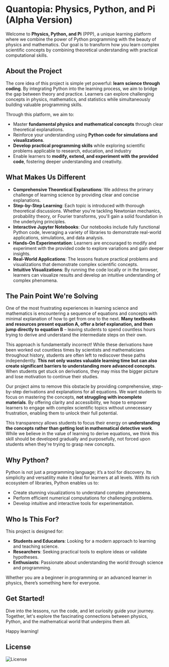 # Quantopia: Physics, Python, and Pi (Alpha Version)

Welcome to **Physics, Python, and Pi** (PPP), a unique learning platform where we combine the power of Python programming with the beauty of physics and mathematics. Our goal is to transform how you learn complex scientific concepts by combining theoretical understanding with practical computational skills.

## About the Project

The core idea of this project is simple yet powerful: **learn science through coding**. By integrating Python into the learning process, we aim to bridge the gap between theory and practice. Learners can explore challenging concepts in physics, mathematics, and statistics while simultaneously building valuable programming skills.

Through this platform, we aim to:
- Master **fundamental physics and mathematical concepts** through clear theoretical explanations.
- Reinforce your understanding using **Python code for simulations and visualizations**.
- **Develop practical programming skills** while exploring scientific problems applicable to research, education, and industry
- Enable learners to **modify, extend, and experiment with the provided code**, fostering deeper understanding and creativity.

## What Makes Us Different

- **Comprehensive Theoretical Explanations**: We address the primary challenge of learning science by providing clear and concise explanations.
- **Step-by-Step Learning**: Each topic is introduced with thorough theoretical discussions. Whether you're tackling Newtonian mechanics, probability theory, or Fourier transforms, you'll gain a solid foundation in the underlying principles.
- **Interactive Jupyter Notebooks**: Our notebooks include fully functional Python code, leveraging a variety of libraries to demonstrate real-world applications, simulations, and data analysis.
- **Hands-On Experimentation**: Learners are encouraged to modify and experiment with the provided code to explore variations and gain deeper insights.
- **Real-World Applications**: The lessons feature practical problems and visualizations that demonstrate complex scientific concepts.
- **Intuitive Visualizations**: By running the code locally or in the browser, learners can visualize results and develop an intuitive understanding of complex phenomena.

## The Pain Point We're Solving

One of the most frustrating experiences in learning science and mathematics is encountering a sequence of equations and concepts with minimal explanation of how to get from one to the next. **Many textbooks and resources present equation A, offer a brief explanation, and then jump directly to equation B** – leaving students to spend countless hours trying to derive and understand the intermediate steps on their own.

This approach is fundamentally incorrect! While these derivations have been worked out countless times by scientists and mathematicians throughout history, students are often left to rediscover these paths independently. **This not only wastes valuable learning time but can also create significant barriers to understanding more advanced concepts**. When students get stuck on derivations, they may miss the bigger picture and lose motivation to continue their studies.

Our project aims to remove this obstacle by providing comprehensive, step-by-step derivations and explanations for all equations. We want students to focus on mastering the concepts, **not struggling with incomplete materials**. By offering clarity and accessibility, we hope to empower learners to engage with complex scientific topics without unnecessary frustration, enabling them to unlock their full potential.

This transparency allows students to focus their energy on **understanding the concepts rather than getting lost in mathematical detective work**. While we believe in the value of learning to derive equations, we think this skill should be developed gradually and purposefully, not forced upon students when they're trying to grasp new concepts.

## Why Python?

Python is not just a programming language; it’s a tool for discovery. Its simplicity and versatility make it ideal for learners at all levels. With its rich ecosystem of libraries, Python enables us to:
- Create stunning visualizations to understand complex phenomena.
- Perform efficient numerical computations for challenging problems.
- Develop intuitive and interactive tools for experimentation.

## Who Is This For?

This project is designed for:
- **Students and Educators**: Looking for a modern approach to learning and teaching science.
- **Researchers**: Seeking practical tools to explore ideas or validate hypotheses.
- **Enthusiasts**: Passionate about understanding the world through science and programming.

Whether you are a beginner in programming or an advanced learner in physics, there’s something here for everyone.

## Get Started!

Dive into the lessons, run the code, and let curiosity guide your journey. Together, let's explore the fascinating connections between physics, Python, and the mathematical world that underpins them all.

Happy learning!

## License
![License](https://img.shields.io/badge/License-MIT-yellow.svg)
